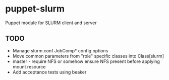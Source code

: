 # puppet-slurm

Puppet module for SLURM client and server

## TODO

* Manage slurm.conf JobComp* config options
* Move common parameters from "role" specific classes into Class[slurm]
* master - require NFS or somehow ensure NFS present before applying mount resource
* Add acceptance tests using beaker
